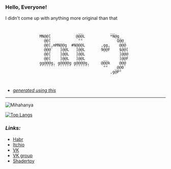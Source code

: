 ### Hello, Everyone!

I didn't come up with anything more original than that

```

                                __            __                        
               MN@@[           @@@L           *N@g_                     
                 @@[            ""               Q@@_                   
                 @@[,mMN@@g  #N@@@L       ,gg,    @@@                   
                 @@@`   ]@@L   ]@@L       9@@F    $@@[                  
                 @@[    ]@@L   ]@@L               ]@@@                  
                 @@[    ]@@L   ]@@L        __     ]@@F                  
               gg@@@g, g@@@@g g@@@@g,     @@@k    @@@                   
               ``````` `````` ```````      ""   _@@0`                   
                                              ,g@P"                     
 
 
```

* *[generated using this](https://github.com/Mihahanya/Img-to-txt)*

---

![Mihahanya](https://www.codewars.com/users/Mihahanya/badges/large)

[![Top Langs](https://github-readme-stats.vercel.app/api/top-langs/?username=Mihahanya&layout=compact)](https://github.com/anuraghazra/github-readme-stats)

### *Links:*

* [Habr](https://habr.com/ru/users/Mihahanya)
* [Itchio](https://mihas-games.itch.io)
* [VK](https://vk.com/pelmeennii)
* [VK group](https://vk.com/mihasgames)
* [Shadertoy](https://www.shadertoy.com/user/Mihaha)
